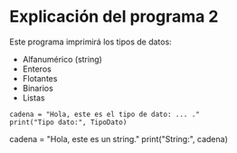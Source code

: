 # Explicación del programa 2

Este programa imprimirá los tipos de datos:
- Alfanumérico (string)
- Enteros
- Flotantes
- Binarios
- Listas 


```
cadena = "Hola, este es el tipo de dato: ... ."
print("Tipo dato:", TipoDato)

```
cadena = "Hola, este es un string."
print("String:", cadena)

